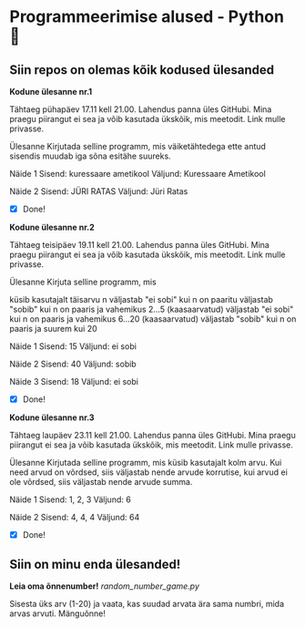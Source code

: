 # Programmeerimise alused - Python :rocket:
## Siin repos on olemas kõik kodused ülesanded


**Kodune ülesanne nr.1**

Tähtaeg pühapäev 17.11 kell 21.00.
Lahendus panna üles GitHubi. Mina praegu piirangut ei sea ja võib kasutada ükskõik, mis meetodit. Link mulle privasse.

Ülesanne
Kirjutada selline programm, mis väiketähtedega ette antud sisendis muudab iga sõna esitähe suureks.

Näide 1
Sisend: kuressaare ametikool
Väljund: Kuressaare Ametikool

Näide 2
Sisend: JÜRI RATAS
Väljund: Jüri Ratas

- [x] Done!


**Kodune ülesanne nr.2**

Tähtaeg teisipäev 19.11 kell 21.00.
Lahendus panna üles GitHubi. Mina praegu piirangut ei sea ja võib kasutada ükskõik, mis meetodit. Link mulle privasse.

Ülesanne
Kirjuta selline programm, mis

küsib kasutajalt täisarvu n
väljastab "ei sobi" kui n on paaritu
väljastab "sobib" kui n on paaris ja vahemikus 2...5 (kaasaarvatud)
väljastab "ei sobi" kui n on paaris ja vahemikus 6...20 (kaasaarvatud)
väljastab "sobib" kui n on paaris ja suurem kui 20

Näide 1
Sisend: 15
Väljund: ei sobi

Näide 2
Sisend: 40
Väljund: sobib

Näide 3
Sisend: 18
Väljund: ei sobi

- [x] Done!


**Kodune ülesanne nr.3**

Tähtaeg laupäev 23.11 kell 21.00.
Lahendus panna üles GitHubi. Mina praegu piirangut ei sea ja võib kasutada ükskõik, mis meetodit. Link mulle privasse.

Ülesanne
Kirjutada selline programm, mis küsib kasutajalt kolm arvu. Kui need arvud on võrdsed, siis väljastab nende arvude korrutise, kui arvud ei ole võrdsed, siis väljastab nende arvude summa.

Näide 1
Sisend: 1, 2, 3
Väljund: 6

Näide 2
Sisend: 4, 4, 4
Väljund: 64


- [x] Done!


## Siin on minu enda ülesanded!

**Leia oma õnnenumber!**
*random_number_game.py*

Sisesta üks arv (1-20) ja vaata, kas suudad arvata ära sama numbri, mida arvas arvuti.
Mänguõnne!


